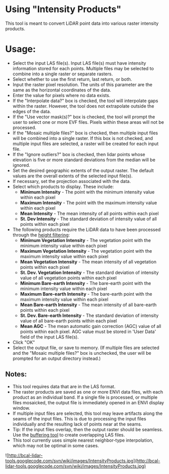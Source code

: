 # Using "Intensity Products" #

This tool is meant to convert LiDAR point data into various raster intensity products.

# Usage: #

  * Select the input LAS file(s). Input LAS file(s) must have intensity information stored for each points. Multiple files may be selected to combine into a single raster or separate rasters.
  * Select whether to use the first return, last return, or both.
  * Input the raster pixel resolution. The units of this parameter are the same as the horizontal coordinates of the data.
  * Enter the value for pixels where no data exists.
  * If the "Interpolate data?" box is checked, the tool will interpolate gaps within the raster. However, the tool does not extrapolate outside the edges of the data.
  * If the "Use vector mask(s)?" box is checked, the tool will prompt the user to select one or more EVF files. Pixels within these areas will not be processed.
  * If the "Mosaic multiple files?" box is checked, then multiple input files will be combined into a single raster. If this box is not checked, and multiple input files are selected, a raster will be created for each input file.
  * If the "Ignore outliers?" box is checked, then lidar points whose elevation is five or more standard deviations from the median will be ignored.
  * Set the desired geographic extents of the output raster. The default values are the overall extents of the selected input file(s).
  * If necessary, set the projection associated with the data.
  * Select which products to display. These include:
    * **Minimum Intensity** - The point with the minimum intensity value within each pixel
    * **Maximum Intensity** - The point with the maximum intensity value within each pixel
    * **Mean Intensity** - The mean intensity of all points within each pixel
    * **St. Dev Intensity** - The standard deviation of intensity value of all points within each pixel
  * The following products require the LiDAR data to have been processed through the [height filtering](HeightFiltering.md):
    * **Minimum Vegetation Intensity** - The vegetation point with the minimum intensity value within each pixel
    * **Maximum Vegetation Intensity** - The vegetation point with the maximum intensity value within each pixel
    * **Mean Vegetation Intensity** - The mean intensity of all vegetation points within each pixel
    * **St. Dev. Vegetation Intensity** - The standard deviation of intensity value of all vegetation points within each pixel
    * **Minimum Bare-earth Intensity** - The bare-earth point with the minimum intensity value within each pixel
    * **Maximum Bare-earth Intensity** - The bare-earth point with the maximum intensity value within each pixel
    * **Mean Bare-earth Intensity** - The mean intensity of all bare-earth points within each pixel
    * **St. Dev. Bare-earth Intensity** - The standard deviation of intensity value of all bare-earth points within each pixel
    * **Mean AGC** - The mean automatic gain correction (AGC) value of all  points within each pixel. AGC value must be stored in 'User Data' field of the input LAS file(s).
  * Click "OK"
  * Select the output file, or save to memory. (If multiple files are selected and the "Mosaic multiple files?" box is unchecked, the user will be prompted for an output directory instead.)

## Notes: ##

  * This tool requires data that are in the LAS format.
  * The raster products are saved as one or more ENVI data files, with each product as an individual band. If a single file is processed, or multiple files mosaicked, the output file is immediately opened in an ENVI display window.
  * If multiple input files are selected, this tool may leave artifacts along the seams of the input files. This is due to processing the input files individually and the resulting lack of points near at the seams.
  * Tip: If the input files overlap, then the output raster should be seamless. Use the [buffering tool](BufferLAS.md) to create overlapping LAS files.
  * This tool currently uses simple nearest neighbor-type interpolation, which may not be optimal in some cases.

![http://bcal-lidar-tools.googlecode.com/svn/wiki/images/IntensityProducts.jpg](http://bcal-lidar-tools.googlecode.com/svn/wiki/images/IntensityProducts.jpg)